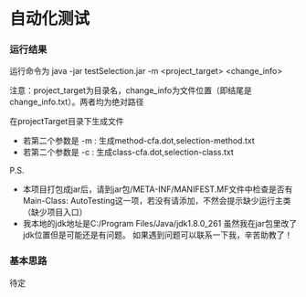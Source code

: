 # 自动化测试
### 运行结果
运行命令为
java -jar testSelection.jar -m <project_target> <change_info>

注意：project_target为目录名，change_info为文件位置（即结尾是change_info.txt）。两者均为绝对路径

在projectTarget目录下生成文件
- 若第二个参数是 -m : 生成method-cfa.dot,selection-method.txt
- 若第二个参数是 -c : 生成class-cfa.dot,selection-class.txt

P.S. 
- 本项目打包成jar后，请到jar包/META-INF/MANIFEST.MF文件中检查是否有
Main-Class: AutoTesting这一项，若没有请添加，不然会提示缺少运行主类（缺少项目入口）
- 我本地的jdk地址是C:/Program Files/Java/jdk1.8.0_261 虽然我在jar包里改了jdk位置但是可能还是有问题。
如果遇到问题可以联系一下我，辛苦助教了！

### 基本思路
待定
